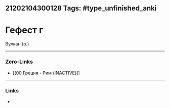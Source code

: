 21202104300128
Tags: #type_unfinished_anki 
---
# Гефест г

Вулкан (р.)

---
### Zero-Links
- [[00 Греция - Рим (INACTIVE)]]
---
### Links
-